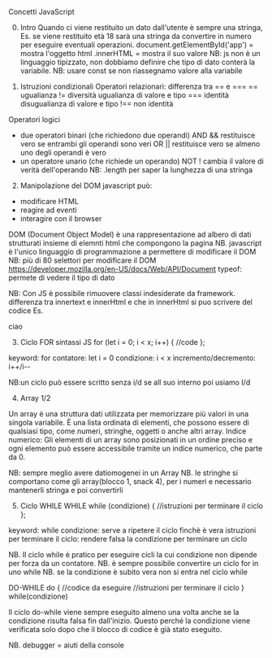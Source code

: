 Concetti JavaScript

0) Intro
Quando ci viene restituito un dato dall'utente è sempre una stringa, Es. se viene restituito età 18 sarà una stringa da convertire in numero per eseguire eventuali operazioni.
document.getElementById('app') = mostra l'oggetto html
.innerHTML = mostra il suo valore
NB: js non è un linguaggio tipizzato, non dobbiamo definire che tipo di dato conterà la variabile.
NB: usare const se non riassegnamo valore alla variabile

1) Istruzioni condizionali
Operatori relazionari: differenza tra == e ===
== ugualianza
!= diversità
ugualianza di valore e tipo
=== identità
disugualianza di valore e tipo
!== non identità

Operatori logici
- due operatori binari (che richiedono due operandi)
AND &&
restituisce vero se entrambi gli operandi sono veri
OR ||
restituisce vero se almeno uno degli operandi è vero
- un operatore unario (che richiede un operando)
NOT !
cambia il valore di verità dell'operando
NB: .length per saper la lunghezza di una stringa

2) Manipolazione del DOM
javascript può:
- modificare HTML
- reagire ad eventi
- interagire con il browser

DOM (Document Object Model) è una rappresentazione ad albero di dati strutturati insieme di elemnti html che compongono la pagina
NB. javascript è l'unico linguaggio di programmazione a permettere di modificare il DOM
NB: più di 80 selettori per modificare il DOM  https://developer.mozilla.org/en-US/docs/Web/API/Document
typeof: permete di vedere il tipo di dato

NB: Con JS è possibile rimuovere classi indesiderate da framework.
differenza tra innertext e innerHtml e che in innerHtml si puo scrivere del codice Es. <p>ciao</p>

3) Ciclo FOR
sintassi JS
for (let i = 0; i < x; i++) {
    //code
};

keyword: for
contatore: let i = 0
condizione: i < x
incremento/decremento: i++/i--

NB:un ciclo può essere scritto senza i/d se all suo interno poi usiamo I/d

4) Array 1/2

Un array è una struttura dati utilizzata per memorizzare più valori in una singola variabile. È una lista ordinata di elementi, che possono essere di qualsiasi tipo, come numeri, stringhe, oggetti o anche altri array.
Indice numerico: Gli elementi di un array sono posizionati in un ordine preciso e ogni elemento può essere accessibile tramite un indice numerico, che parte da 0.

NB: sempre meglio avere datiomogenei in un Array
NB. le stringhe si comportano come gli array(blocco 1, snack 4), per i numeri e necessario mantenerli stringa e poi convertirli

5) Ciclo WHILE 
WHILE
while (condizione) {
    //istruzioni per terminare il ciclo
};

keyword: while
condizione: serve a ripetere il ciclo finchè è vera
istruzioni per terminare il ciclo: rendere falsa la condizione per terminare un ciclo

NB. Il ciclo while è pratico per eseguire cicli la cui condizione non dipende per forza da un contatore.
NB. è sempre possibile convertire un ciclo for in uno while
NB. se la condizione è subito vera non si entra nel ciclo while

DO-WHILE
do {
    //codice da eseguire
    //istruzioni per terminare il ciclo
} while(condizione)

 Il ciclo do-while viene sempre eseguito almeno una volta anche se la condizione risulta falsa fin dall'inizio.
 Questo perché la condizione viene verificata solo dopo che il blocco di codice è già stato eseguito.

 NB. debugger = aiuti della console